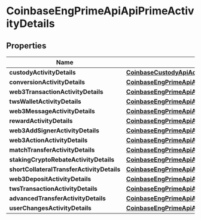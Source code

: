 
# CoinbaseEngPrimeApiApiPrimeActivityDetails

## Properties
Name | Type | Description | Notes
------------ | ------------- | ------------- | -------------
**custodyActivityDetails** | [**CoinbaseCustodyApiActivityDetails**](CoinbaseCustodyApiActivityDetails.md) |  |  [optional]
**conversionActivityDetails** | [**CoinbaseEngPrimeApiApiConversionActivityDetails**](CoinbaseEngPrimeApiApiConversionActivityDetails.md) |  |  [optional]
**web3TransactionActivityDetails** | [**CoinbaseEngPrimeApiApiWeb3TransactionActivityDetails**](CoinbaseEngPrimeApiApiWeb3TransactionActivityDetails.md) |  |  [optional]
**twsWalletActivityDetails** | [**CoinbaseEngPrimeApiApiTwsWalletActivityDetails**](CoinbaseEngPrimeApiApiTwsWalletActivityDetails.md) |  |  [optional]
**web3MessageActivityDetails** | [**CoinbaseEngPrimeApiApiWeb3MessageActivityDetails**](CoinbaseEngPrimeApiApiWeb3MessageActivityDetails.md) |  |  [optional]
**rewardActivityDetails** | [**CoinbaseEngPrimeApiApiRewardActivityDetails**](CoinbaseEngPrimeApiApiRewardActivityDetails.md) |  |  [optional]
**web3AddSignerActivityDetails** | [**CoinbaseEngPrimeApiApiWeb3AddSignerActivityDetails**](CoinbaseEngPrimeApiApiWeb3AddSignerActivityDetails.md) |  |  [optional]
**web3ActionActivityDetails** | [**CoinbaseEngPrimeApiApiWeb3ActionActivityDetails**](CoinbaseEngPrimeApiApiWeb3ActionActivityDetails.md) |  |  [optional]
**matchTransferActivityDetails** | [**CoinbaseEngPrimeApiApiMatchTransferActivityDetails**](CoinbaseEngPrimeApiApiMatchTransferActivityDetails.md) |  |  [optional]
**stakingCryptoRebateActivityDetails** | [**CoinbaseEngPrimeApiApiStakingCryptoRebateActivityDetails**](CoinbaseEngPrimeApiApiStakingCryptoRebateActivityDetails.md) |  |  [optional]
**shortCollateralTransferActivityDetails** | [**CoinbaseEngPrimeApiApiShortCollateralTransferActivityDetails**](CoinbaseEngPrimeApiApiShortCollateralTransferActivityDetails.md) |  |  [optional]
**web3DepositActivityDetails** | [**CoinbaseEngPrimeApiApiWeb3DepositActivityDetails**](CoinbaseEngPrimeApiApiWeb3DepositActivityDetails.md) |  |  [optional]
**twsTransactionActivityDetails** | [**CoinbaseEngPrimeApiApiTWSTransactionActivityDetails**](CoinbaseEngPrimeApiApiTWSTransactionActivityDetails.md) |  |  [optional]
**advancedTransferActivityDetails** | [**CoinbaseEngPrimeApiApiAdvancedTransferActivityDetails**](CoinbaseEngPrimeApiApiAdvancedTransferActivityDetails.md) |  |  [optional]
**userChangesActivityDetails** | [**CoinbaseEngPrimeApiApiUserChangesActivityDetails**](CoinbaseEngPrimeApiApiUserChangesActivityDetails.md) |  |  [optional]




